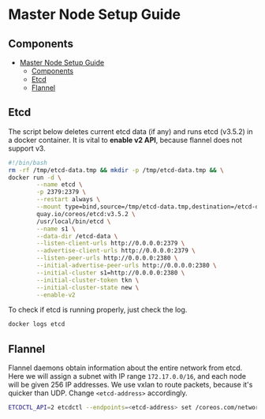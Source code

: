 # Master Node Setup Guide

## Components

- [Master Node Setup Guide](#master-node-setup-guide)
  - [Components](#components)
  - [Etcd](#etcd)
  - [Flannel](#flannel)

## Etcd

The script below deletes current etcd data (if any) and runs etcd (v3.5.2) in a docker container. It is vital to **enable v2 API**, because flannel does not support v3.

```bash
#!/bin/bash
rm -rf /tmp/etcd-data.tmp && mkdir -p /tmp/etcd-data.tmp && \
docker run -d \
        --name etcd \
        -p 2379:2379 \
        --restart always \
        --mount type=bind,source=/tmp/etcd-data.tmp,destination=/etcd-data \
        quay.io/coreos/etcd:v3.5.2 \
        /usr/local/bin/etcd \
        --name s1 \
        --data-dir /etcd-data \
        --listen-client-urls http://0.0.0.0:2379 \
        --advertise-client-urls http://0.0.0.0:2379 \
        --listen-peer-urls http://0.0.0.0:2380 \
        --initial-advertise-peer-urls http://0.0.0.0:2380 \
        --initial-cluster s1=http://0.0.0.0:2380 \
        --initial-cluster-token tkn \
        --initial-cluster-state new \
        --enable-v2
```

To check if etcd is running properly, just check the log.

```bash
docker logs etcd
```

## Flannel

Flannel daemons obtain information about the entire network from etcd. Here we will assign a subnet with IP range `172.17.0.0/16`, and each node will be given 256 IP addresses. We use vxlan to route packets, because it's quicker than UDP. Change `<etcd-address>` accordingly.

```bash
ETCDCTL_API=2 etcdctl --endpoints=<etcd-address> set /coreos.com/network/config '{"Network": "172.17.0.0/16", "SubnetLen": 24, "SubnetMin": "172.17.0.0","SubnetMax": "172.17.255.0", "Backend": {"Type": "vxlan"}}'
```
